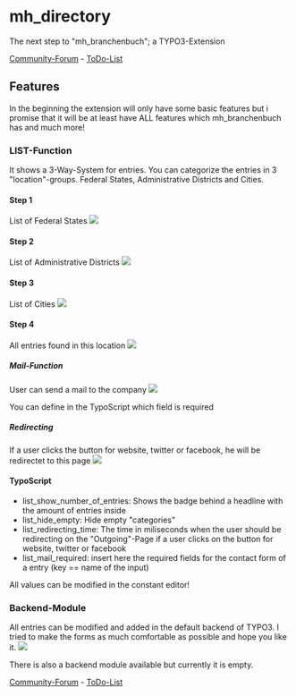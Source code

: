 # mh_directory
The next step to "mh_branchenbuch"; a TYPO3-Extension

[Community-Forum](http://forum.mh-dev.de/threads/13-mh_directory.html) - [ToDo-List](https://github.com/mhdev/mh_directory/wiki/ToDo-List)

## Features

In the beginning the extension will only have some basic features but i promise that it will be at least have ALL features which mh_branchenbuch has and much more!

### LIST-Function

It shows a 3-Way-System for entries. You can categorize the entries in 3 "location"-groups. Federal States, Administrative Districts and Cities. 

#### Step 1 
List of Federal States
![](http://mh-dev.de/mh_directory/list_step_1.png) 
#### Step 2
List of Administrative Districts
![](http://mh-dev.de/mh_directory/list_step_2.png)
#### Step 3
List of Cities
![](http://mh-dev.de/mh_directory/list_step_3.png)
#### Step 4
All entries found in this location
![](http://mh-dev.de/mh_directory/list_step_4.png)
##### Mail-Function
User can send a mail to the company
![](http://mh-dev.de/mh_directory/list_entry_mail.png)

You can define in the TypoScript which field is required
##### Redirecting
If a user clicks the button for website, twitter or facebook, he will be redirectet to this page
![](http://mh-dev.de/mh_directory/list_entry_outgoing.png)
#### TypoScript
* list_show_number_of_entries: Shows the badge behind a headline with the amount of entries inside
* list_hide_empty: Hide empty "categories"
* list_redirecting_time: The time in miliseconds when the user should be redirecting on the "Outgoing"-Page if a user clicks on the button for website, twitter or facebook
* list_mail_required: insert here the required fields for the contact form of a entry (key == name of the input)

All values can be modified in the constant editor!

### Backend-Module

All entries can be modified and added in the default backend of TYPO3. I tried to make the forms as much comfortable as possible and hope you like it. 
![](http://mh-dev.de/mh_directory/backend_form.png)

There is also a backend module available but currently it is empty.

[Community-Forum](http://forum.mh-dev.de/threads/13-mh_directory.html) - [ToDo-List](https://github.com/mhdev/mh_directory/wiki/ToDo-List)


